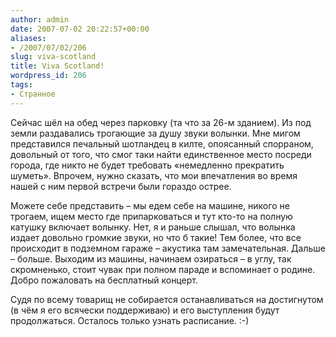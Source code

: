 ```yaml
---
author: admin
date: 2007-07-02 20:22:57+00:00
aliases:
- /2007/07/02/206
slug: viva-scotland
title: Viva Scotland!
wordpress_id: 206
tags:
- Странное
---
```


Сейчас шёл на обед через парковку (та что за 26-м зданием). Из под земли раздавались трогающие за душу звуки волынки. Мне мигом представился печальный шотландец в килте, опоясанный спорраном, довольный от того, что смог таки найти единственное место посреди города, где никто не будет требовать «немедленно прекратить шуметь». Впрочем, нужно сказать, что мои впечатления во время нашей с ним первой встречи были гораздо острее. 

Можете себе представить – мы едем себе на машине, никого не трогаем, ищем место где припарковаться и тут кто-то на полную катушку включает волынку. Нет, я и раньше слышал, что волынка издает довольно громкие звуки, но что б такие! Тем более, что все происходит в подземном гараже – акустика там замечательная. Дальше – больше. Выходим из машины, начинаем озираться – в углу, так скромненько, стоит чувак при полном параде и вспоминает о родине. Добро пожаловать на бесплатный концерт. 

Судя по всему товарищ не собирается останавливаться на достигнутом (в чём я его всячески поддерживаю) и его выступления будут продолжаться. Осталось только узнать расписание. :-)
